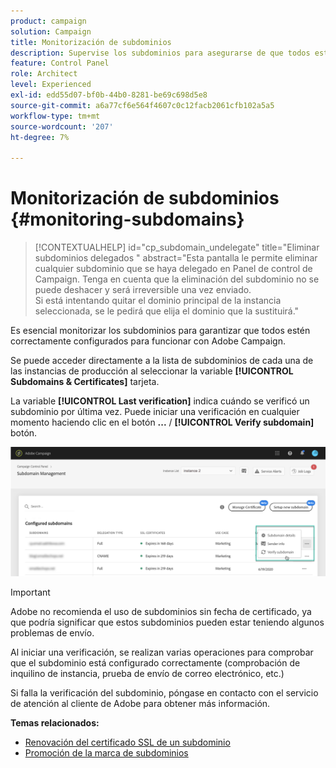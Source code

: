```yaml
---
product: campaign
solution: Campaign
title: Monitorización de subdominios
description: Supervise los subdominios para asegurarse de que todos están correctamente configurados para funcionar con Adobe Campaign.
feature: Control Panel
role: Architect
level: Experienced
exl-id: edd55d07-bf0b-44b0-8281-be69c698d5e8
source-git-commit: a6a77cf6e564f4607c0c12facb2061cfb102a5a5
workflow-type: tm+mt
source-wordcount: '207'
ht-degree: 7%

---
```


# Monitorización de subdominios {#monitoring-subdomains}

>[!CONTEXTUALHELP]
>id="cp_subdomain_undelegate"
>title="Eliminar subdominios delegados "
>abstract="Esta pantalla le permite eliminar cualquier subdominio que se haya delegado en Panel de control de Campaign. Tenga en cuenta que la eliminación del subdominio no se puede deshacer y será irreversible una vez enviado.<br>Si está intentando quitar el dominio principal de la instancia seleccionada, se le pedirá que elija el dominio que la sustituirá."

Es esencial monitorizar los subdominios para garantizar que todos estén correctamente configurados para funcionar con Adobe Campaign.

Se puede acceder directamente a la lista de subdominios de cada una de las instancias de producción al seleccionar la variable **[!UICONTROL Subdomains & Certificates]** tarjeta.

La variable **[!UICONTROL Last verification]** indica cuándo se verificó un subdominio por última vez. Puede iniciar una verificación en cualquier momento haciendo clic en el botón **...** / **[!UICONTROL Verify subdomain]** botón.

![](assets/subdomain_verification.png)

>[!IMPORTANT]
>
>Adobe no recomienda el uso de subdominios sin fecha de certificado, ya que podría significar que estos subdominios pueden estar teniendo algunos problemas de envío.

Al iniciar una verificación, se realizan varias operaciones para comprobar que el subdominio está configurado correctamente (comprobación de inquilino de instancia, prueba de envío de correo electrónico, etc.)

Si falla la verificación del subdominio, póngase en contacto con el servicio de atención al cliente de Adobe para obtener más información.

**Temas relacionados:**

* [Renovación del certificado SSL de un subdominio](../../subdomains-certificates/using/renewing-subdomain-certificate.md)
* [Promoción de la marca de subdominios](../../subdomains-certificates/using/subdomains-branding.md)
